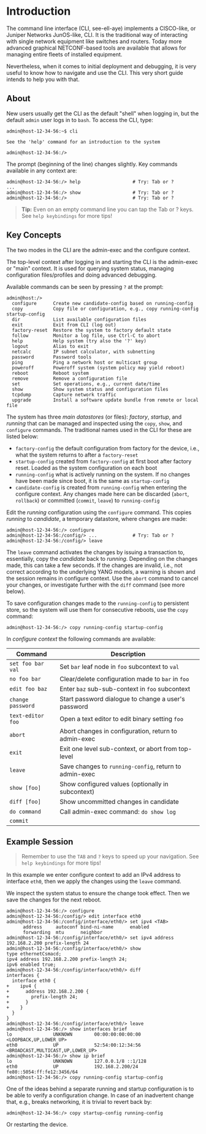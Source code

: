 # Introduction

The command line interface (CLI, see-ell-aye) implements a CISCO-like,
or Juniper Networks JunOS-like, CLI.  It is the traditional way of
interacting with single network equipment like switches and routers.
Today more advanced graphical NETCONF-based tools are available that
allows for managing entire fleets of installed equipment.

Nevertheless, when it comes to initial deployment and debugging, it
is very useful to know how to navigate and use the CLI.  This very
short guide intends to help you with that.


## About

New users usually get the CLI as the default "shell" when logging in,
but the default `admin` user logs in to `bash`.  To access the CLI,
type:

```
admin@host-12-34-56:~$ cli

See the 'help' command for an introduction to the system

admin@host-12-34-56:/>
```

The prompt (beginning of the line) changes slightly.  Key commands
available in any context are:

```
admin@host-12-34-56:/> help                   # Try: Tab or ?
...
admin@host-12-34-56:/> show                   # Try: Tab or ?
admin@host-12-34-56:/>                        # Try: Tab or ?
```

> **Tip:** Even on an empty command line you can tap the Tab or ? keys.
> See `help keybindings` for more tips!


## Key Concepts

The two modes in the CLI are the admin-exec and the configure context.

The top-level context after logging in and starting the CLI is the
admin-exec or "main" context.  It is used for querying system status,
managing configuration files/profiles and doing advanced debugging.

Available commands can be seen by pressing `?` at the prompt:

```
admin@host:/>
  configure      Create new candidate-config based on running-config
  copy           Copy file or configuration, e.g., copy running-config startup-config
  dir            List available configuration files
  exit           Exit from CLI (log out)
  factory-reset  Restore the system to factory default state
  follow         Monitor a log file, use Ctrl-C to abort
  help           Help system (try also the '?' key)
  logout         Alias to exit
  netcalc        IP subnet calculator, with subnetting
  password       Password tools
  ping           Ping a network host or multicast group
  poweroff       Poweroff system (system policy may yield reboot)
  reboot         Reboot system
  remove         Remove a configuration file
  set            Set operations, e.g., current date/time
  show           Show system status and configuration files
  tcpdump        Capture network traffic
  upgrade        Install a software update bundle from remote or local file
```

The system has three *main datastores* (or files): *factory*, *startup*,
and *running* that can be managed and inspected using the `copy`,
`show`, and `configure` commands.  The traditional names used in the CLI
for these are listed below:

 - `factory-config` the default configuration from factory for the
   device, i.e., what the system returns to after a `factory-reset`
 - `startup-config` created from `factory-config` at first boot after
   factory reset.  Loaded as the system configuration on each boot
 - `running-config` what is actively running on the system.  If no
   changes have been made since boot, it is the same as `startup-config`
 - `candidate-config` is created from `running-config` when entering the
   configure context.  Any changes made here can be discarded (`abort`,
   `rollback`) or committed (`commit`, `leave`) to `running-config`

Edit the *running* configuration using the `configure` command.  This
copies *running* to *candidate*, a temporary datastore, where changes
are made:

```
admin@host-12-34-56:/> configure
admin@host-12-34-56:/config/> ...             # Try: Tab or ?
admin@host-12-34-56:/config/> leave
```

The `leave` command activates the changes by issuing a transaction to,
essentially, copy the *candidate* back to *running*.  Depending on the
changes made, this can take a few seconds.  If the changes are invalid,
i.e., not correct according to the underlying YANG models, a warning is
shown and the session remains in configure context.  Use the `abort`
command to cancel your changes, or investigate further with the `diff`
command (see more below).

To save configuration changes made to the `running-config` to persistent
store, so the system will use them for consecutive reboots, use the
`copy` command:

```
admin@host-12-34-56:/> copy running-config startup-config
```

In *configure context* the following commands are available:

| **Command**       | **Description**                                        |
|-------------------|--------------------------------------------------------|
| `set foo bar val` | Set `bar` leaf node in `foo` subcontext to `val`       |
| `no foo bar`      | Clear/delete configuration made to `bar` in `foo`      |
| `edit foo baz`    | Enter `baz` sub-sub-context in `foo` subcontext        |
| `change password` | Start password dialogue to change a user's password    |
| `text-editor foo` | Open a text editor to edit binary setting `foo`        |
| `abort`           | Abort changes in configuration, return to admin-exec   |
| `exit`            | Exit one level sub-context, or abort from top-level    |
| `leave`           | Save changes to `running-config`, return to admin-exec |
| `show [foo]`      | Show configured values (optionally in subcontext)      |
| `diff [foo]`      | Show uncommitted changes in candidate                  |
| `do command`      | Call admin-exec command: `do show log`                 |
| `commit`          |                                                        |


## Example Session

> Remember to use the `TAB` and `?` keys to speed up your navigation.
> See `help keybindings` for more tips!

In this example we enter configure context to add an IPv4 address to
interface `eth0`, then we apply the changes using the `leave` command.

We inspect the system status to ensure the change took effect.  Then we
save the changes for the next reboot.

```
admin@host-12-34-56:/> configure
admin@host-12-34-56:/config/> edit interface eth0
admin@host-12-34-56:/config/interface/eth0/> set ipv4 <TAB>
      address     autoconf bind-ni-name      enabled
	  forwarding  mtu      neighbor
admin@host-12-34-56:/config/interface/eth0/> set ipv4 address 192.168.2.200 prefix-length 24
admin@host-12-34-56:/config/interface/eth0/> show
type ethernetCsmacd;
ipv4 address 192.168.2.200 prefix-length 24;
ipv6 enabled true;
admin@host-12-34-56:/config/interface/eth0/> diff
interfaces {
  interface eth0 {
+    ipv4 {
+      address 192.168.2.200 {
+        prefix-length 24;
+      }
+    }
  }
}
admin@host-12-34-56:/config/interface/eth0/> leave
admin@host-12-34-56:/> show interfaces brief
lo               UNKNOWN        00:00:00:00:00:00 <LOOPBACK,UP,LOWER_UP>
eth0             UP             52:54:00:12:34:56 <BROADCAST,MULTICAST,UP,LOWER_UP>
admin@host-12-34-56:/> show ip brief
lo               UNKNOWN        127.0.0.1/8 ::1/128
eth0             UP             192.168.2.200/24 fe80::5054:ff:fe12:3456/64
admin@host-12-34-56:/> copy running-config startup-config
```

One of the ideas behind a separate running and startup configuration is
to be able to verify a configuration change.  In case of an inadvertent
change that, e.g., breaks networking, it is trivial to revert back by:

```
admin@host-12-34-56:/> copy startup-config running-config
```

Or restarting the device.

